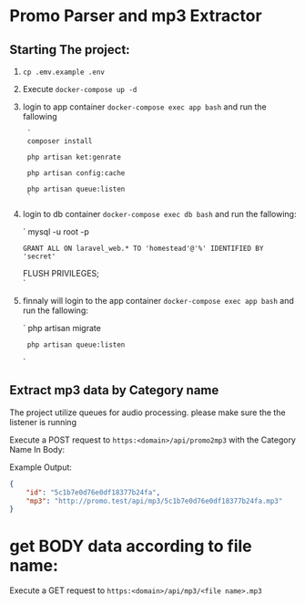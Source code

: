 # Promo Parser and mp3 Extractor


## Starting The project:

1. `cp .emv.example .env`
2. Execute `docker-compose up -d`
4. login to app container `docker-compose exec app bash` and run the fallowing

        `
        composer install
        
        php artisan ket:genrate
        
        php artisan config:cache
        
        php artisan queue:listen
        `
        
5. login to db container `docker-compose exec db bash` and run the fallowing:

    `
       mysql -u root -p
       
       GRANT ALL ON laravel_web.* TO 'homestead'@'%' IDENTIFIED BY 'secret'
    
      FLUSH PRIVILEGES;  
    `
    
6. finnaly will login to the app container  `docker-compose exec app bash` and run the fallowing:

    `
        php artisan migrate
    
        php artisan queue:listen
    `

## Extract mp3 data by Category name

The project utilize queues for audio processing. please make sure the the listener is running

Execute a POST request to `https:<domain>/api/promo2mp3` with the Category Name In Body:

Example Output:
```json
{
    "id": "5c1b7e0d76e0df18377b24fa",
    "mp3": "http://promo.test/api/mp3/5c1b7e0d76e0df18377b24fa.mp3"
}
```
# get BODY data according to file name:

Execute a GET request to `https:<domain>/api/mp3/<file name>.mp3`

